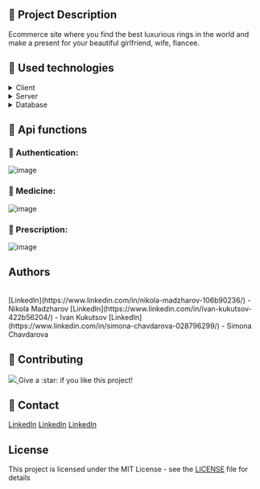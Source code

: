 ## :pencil: Project Description
Ecommerce site where you find the best luxurious rings in the world and make a present for your beautiful girlfriend, wife, fiancee.

## :hammer: Used technologies

<details>
  <summary>Client</summary>
  <ul>
    <li>HTML & CSS</li>
     <li>ReactJS</li>
    
  </ul>
</details>


<details>
  <summary>Server</summary>
  <ul>
    <li>Entity Framework Core</li>
  </ul>
</details>

<details>
<summary>Database</summary>
  <ul>
    <li>MySQL</li>
     
  </ul>
</details>



## :loudspeaker: Api functions

### :pushpin: Authentication:
![image](https://github.com/health-prescription-team/Health-prescription-software-API/assets/89745007/9284e2e5-c6f6-4b42-a1d2-5d0717ca98cc)




### :pushpin: Medicine:

![image](https://github.com/health-prescription-team/Health-prescription-software-API/assets/89745007/a9137733-83b7-486b-98a2-3958ff6403e6)

### :pushpin: Prescription:

![image](https://github.com/health-prescription-team/Health-prescription-software-API/assets/89745007/02b4f55e-e5f5-4a58-ae5c-61e526723c8d)


## Authors
<br />
[LinkedIn](https://www.linkedin.com/in/nikola-madzharov-106b90236/) - Nikola Madzharov 
[LinkedIn](https://www.linkedin.com/in/ivan-kukutsov-422b56204/) -  Ivan Kukutsov
[LinkedIn](https://www.linkedin.com/in/simona-chavdarova-028796299/) - Simona Chavdarova

## :wave: Contributing

<a href="https://github.com/Louis3797/awesome-readme-template/graphs/contributors">
  <img src="https://contrib.rocks/image?repo=Louis3797/awesome-readme-template" />
</a>
Give a :star: if you like this project!


## :handshake: Contact

[LinkedIn](https://www.linkedin.com/in/nikola-madzharov-106b90236/)
[LinkedIn](https://www.linkedin.com/in/ivan-kukutsov-422b56204/)
[LinkedIn](https://www.linkedin.com/in/simona-chavdarova-028796299/)




## License
This project is licensed under the MIT License - see the [LICENSE](LICENSE) file for details
